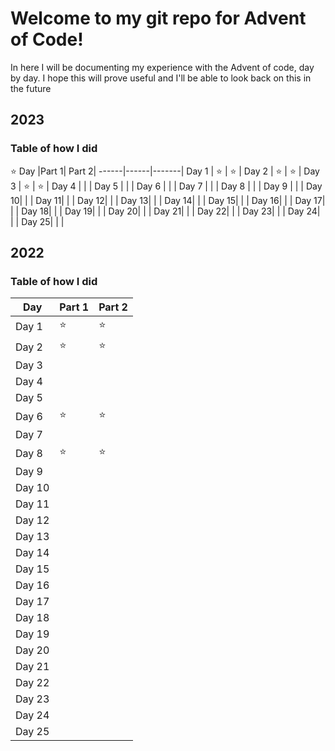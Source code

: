 # Welcome to my git repo for Advent of Code!
 In here I will be documenting my experience with the Advent of code, day by day.
 I hope this will prove useful and I'll be able to look back on this in the future

## 2023









### Table of how I did
⭐
Day   |Part 1| Part 2|
------|------|-------|
Day 1 |  ⭐  |  ⭐  |
Day 2 |  ⭐  |  ⭐  |
Day 3 |  ⭐  |  ⭐  |
Day 4 |      |       |
Day 5 |      |       |
Day 6 |      |       |
Day 7 |      |       |
Day 8 |      |       |
Day 9 |      |       |
Day 10|      |       |
Day 11|      |       |
Day 12|      |       |
Day 13|      |       |
Day 14|      |       |
Day 15|      |       |
Day 16|      |       |
Day 17|      |       |
Day 18|      |       |
Day 19|      |       |
Day 20|      |       |
Day 21|      |       |
Day 22|      |       |
Day 23|      |       |
Day 24|      |       |
Day 25|      |       |

## 2022
### Table of how I did

Day   |Part 1| Part 2|
------|------|-------|
Day 1 |  ⭐  |  ⭐   |
Day 2 |  ⭐  |  ⭐   |
Day 3 |      |       |
Day 4 |      |       |
Day 5 |      |       |
Day 6 |  ⭐  |  ⭐   |
Day 7 |      |       |
Day 8 |  ⭐  |  ⭐   |
Day 9 |      |       |
Day 10|      |       |
Day 11|      |       |
Day 12|      |       |
Day 13|      |       |
Day 14|      |       |
Day 15|      |       |
Day 16|      |       |
Day 17|      |       |
Day 18|      |       |
Day 19|      |       |
Day 20|      |       |
Day 21|      |       |
Day 22|      |       |
Day 23|      |       |
Day 24|      |       |
Day 25|      |       |
